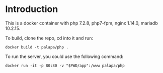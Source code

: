 # Introduction

This is a docker container with php 7.2.8, php7-fpm, nginx 1.14.0, mariadb 10.2.15.

To build, clone the repo, cd into it and run:

`docker build -t palapa/php .`

To run the server, you could use the following command:

`docker run -it -p 80:80 -v "$PWD/app":/www palapa/php`
